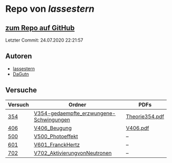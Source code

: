 # Repo von *lassestern*

## [zum Repo auf GitHub](https://github.com/lassestern/praktikum-david-lasse)

Letzter Commit: 24.07.2020 22:21:57

## Autoren
- [lassestern](https://github.com/lassestern)
- [DaGutn](https://github.com/DaGutn)

## Versuche

|       Versuch       |                                                                      Ordner                                                                      |                                                                  PDFs                                                                  |
|---------------------|--------------------------------------------------------------------------------------------------------------------------------------------------|----------------------------------------------------------------------------------------------------------------------------------------|
|[354](../versuch/354)|[V354-gedaempfte_erzwungene-Schwingungen](https://github.com/lassestern/praktikum-david-lasse/tree/master/V354-gedaempfte_erzwungene-Schwingungen)|[Theorie354.pdf](https://github.com/lassestern/praktikum-david-lasse/blob/master/V354-gedaempfte_erzwungene-Schwingungen/Theorie354.pdf)|
|[406](../versuch/406)|[V406_Beugung](https://github.com/lassestern/praktikum-david-lasse/tree/master/V406_Beugung)                                                      |[V406.pdf](https://github.com/lassestern/praktikum-david-lasse/blob/master/V406_Beugung/V406.pdf)                                       |
|[500](../versuch/500)|[V500_Photoeffekt](https://github.com/lassestern/praktikum-david-lasse/tree/master/V500_Photoeffekt)                                              |–                                                                                                                                       |
|[601](../versuch/601)|[V601_FranckHertz](https://github.com/lassestern/praktikum-david-lasse/tree/master/V601_FranckHertz)                                              |–                                                                                                                                       |
|[702](../versuch/702)|[V702_AktivierungvonNeutronen](https://github.com/lassestern/praktikum-david-lasse/tree/master/V702_AktivierungvonNeutronen)                      |–                                                                                                                                       |
